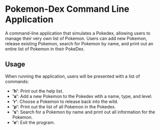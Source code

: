 # Pokemon-Dex Command Line Application

A command-line application that simulates a Pokedex, allowing users to manage their very own list of Pokemon.
Users can add new Pokemon, release existing Pokemon, search for Pokemon by name, and print out an entire list of Pokemon in their PokeDex.

## Usage

When running the application, users will be presented with a list of commands:

* **'h'**: Print out the help list.
* **'a'**: Add a new Pokemon to the Pokedex wtih a name, type, and level.
* **'r'**: Choose a Pokemon to release back into the wild.
* **'p'**: Print out the list of all Pokemon in the Pokedex.
* **'s'**: Search for a Pokemon by name and print out all information for the Pokemon.
* **'e'**: Exit the program.
